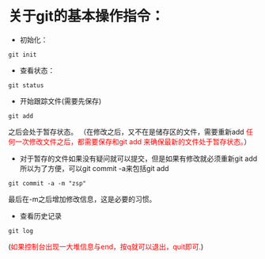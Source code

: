 # 关于git的基本操作指令：

+ 初始化：
```shell
git init
```
+ 查看状态：
```shell
git status
```
+ 开始跟踪文件(需要先保存)
```shell
git add
```
之后会处于暂存状态。
（在修改之后，又不在是储存区的文件，需要重新add
<font color='red'>任何一次修改文件之后，都需要保存和git add 来确保最新的文件处于暂存状态。</font>）

+ 对于暂存的文件如果没有疑问就可以提交，但是如果有修改就必须重新git add 所以为了方便，可以git commit -a来包括git add
```shell
git commit -a -m "zsp"
```
最后在-m之后增加修改信息，这是必要的习惯。

+ 查看历史记录
```shell
git log
```
(<font color='red'>如果控制台出现一大堆信息与end，按q就可以退出，quit即可.</font>)  
